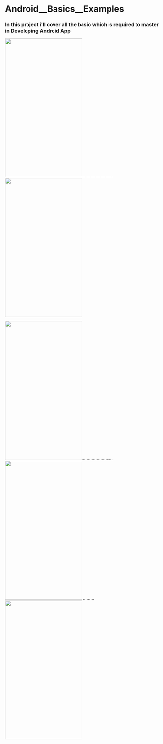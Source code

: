 # Android__Basics__Examples

### In this project i'll cover all the basic which is required to master in Developing Android App

<img src="https://github.com/octivia/Android__Basics__Examples/blob/master/Screenshot/sliding_root_nav1.jpeg" alt="" 
width="250" height="450" >.........................<img src="https://github.com/octivia/Android__Basics__Examples/blob/master/Screenshot/sliding_root_nav2.jpeg" alt="" width="250" height="450" >

<img src="https://github.com/octivia/Android__Basics__Examples/blob/master/Screenshot/menu1.jpeg" alt="" width="250" height="450">.........................<img src="https://github.com/octivia/Android__Basics__Examples/blob/master/Screenshot/menu2.jpeg" alt="" width="250" height="450" >
......... <img src="https://github.com/octivia/E-commerce/blob/master/Upload_Image/Screenshot_20190113-153813.png"
alt="" width="250" height="450" >
